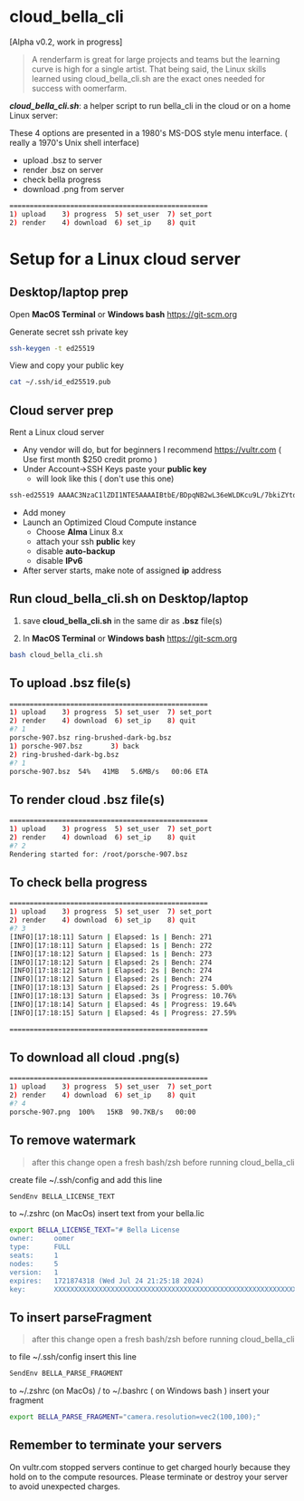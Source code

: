 # cloud_bella_cli
[Alpha v0.2, work in progress]

>A renderfarm is great for large projects and teams but the learning curve is high for a single artist. That being said, the Linux skills learned using cloud_bella_cli.sh are the exact ones needed for success with oomerfarm. 

***cloud_bella_cli.sh***: a helper script to run bella_cli in the cloud or on a home Linux server:

These 4 options are presented in a 1980's MS-DOS style menu interface. ( really a 1970's Unix shell interface)
- upload .bsz to server
- render .bsz on server
- check bella progress
- download .png from server

```sh
=================================================
1) upload    3) progress  5) set_user  7) set_port
2) render    4) download  6) set_ip    8) quit
```
# Setup for a Linux cloud server
## Desktop/laptop prep
Open **MacOS Terminal** or **Windows bash** https://git-scm.org

Generate secret ssh private key
```sh
ssh-keygen -t ed25519
```
View and copy your public key
```sh
cat ~/.ssh/id_ed25519.pub
```

## Cloud server prep
Rent a Linux cloud server
- Any vendor will do, but for beginners I recommend https://vultr.com ( Use first month $250 credit promo )
- Under Account->SSH Keys paste your **public key** 
    - will look like this ( don't use this one)
```sh
ssh-ed25519 AAAAC3NzaC1lZDI1NTE5AAAAIBtbE/BDpqNB2wL36eWLDKcu9L/7bkiZYtdRvIj2dah5 harvey@mycomputer
``````
- Add money
- Launch an Optimized Cloud Compute instance 
    - Choose **Alma** Linux 8.x
    - attach your ssh **public** key
    - disable **auto-backup**
    - disable **IPv6**
- After server starts, make note of assigned **ip** address

## Run cloud_bella_cli.sh on Desktop/laptop

1. save **cloud_bella_cli.sh** in the same dir as **.bsz** file(s)

2. In **MacOS Terminal** or **Windows bash**  https://git-scm.org
```sh
bash cloud_bella_cli.sh
```


## To upload .bsz file(s)
```sh
=================================================
1) upload    3) progress  5) set_user  7) set_port
2) render    4) download  6) set_ip    8) quit
#? 1
porsche-907.bsz ring-brushed-dark-bg.bsz
1) porsche-907.bsz	     3) back
2) ring-brushed-dark-bg.bsz
#? 1
porsche-907.bsz  54%   41MB   5.6MB/s   00:06 ETA 
```

## To render cloud .bsz file(s)
```sh
=================================================
1) upload    3) progress  5) set_user  7) set_port
2) render    4) download  6) set_ip    8) quit
#? 2
Rendering started for: /root/porsche-907.bsz
```

## To check bella progress

```sh
=================================================
1) upload    3) progress  5) set_user  7) set_port
2) render    4) download  6) set_ip    8) quit
#? 3
[INFO][17:18:11] Saturn | Elapsed: 1s | Bench: 271
[INFO][17:18:11] Saturn | Elapsed: 1s | Bench: 272
[INFO][17:18:12] Saturn | Elapsed: 1s | Bench: 273
[INFO][17:18:12] Saturn | Elapsed: 2s | Bench: 274
[INFO][17:18:12] Saturn | Elapsed: 2s | Bench: 274
[INFO][17:18:12] Saturn | Elapsed: 2s | Bench: 274
[INFO][17:18:13] Saturn | Elapsed: 2s | Progress: 5.00%
[INFO][17:18:13] Saturn | Elapsed: 3s | Progress: 10.76%
[INFO][17:18:14] Saturn | Elapsed: 4s | Progress: 19.64%
[INFO][17:18:15] Saturn | Elapsed: 4s | Progress: 27.59%

=================================================
```

## To download all cloud .png(s)

```sh
=================================================
1) upload    3) progress  5) set_user  7) set_port
2) render    4) download  6) set_ip    8) quit
#? 4
porsche-907.png  100%   15KB  90.7KB/s   00:00
```

## To remove watermark 

>after this change open a fresh bash/zsh before running cloud_bella_cli 

create file ~/.ssh/config and add this line
```sh
SendEnv BELLA_LICENSE_TEXT
```
to ~/.zshrc (on MacOs) insert text from your bella.lic
```sh
export BELLA_LICENSE_TEXT="# Bella License
owner:     oomer
type:      FULL
seats:     1
nodes:     5
version:   1
expires:   1721874318 (Wed Jul 24 21:25:18 2024)
key:       XXXXXXXXXXXXXXXXXXXXXXXXXXXXXXXXXXXXXXXXXXXXXXXXXXXXXXXXXXXXXXXXXXXXXXXXXXXXXXXXXXXXXXXXXXX"
```

## To insert parseFragment 

>after this change open a fresh bash/zsh before running cloud_bella_cli 

to file ~/.ssh/config insert this line
```sh
SendEnv BELLA_PARSE_FRAGMENT
```
to ~/.zshrc (on MacOs) / to ~/.bashrc ( on Windows bash ) insert your fragment
```sh
export BELLA_PARSE_FRAGMENT="camera.resolution=vec2(100,100);"
```



## Remember to terminate your servers
On vultr.com stopped servers continue to get charged hourly because they hold on to the compute resources. Please terminate or destroy your server to avoid unexpected charges.
